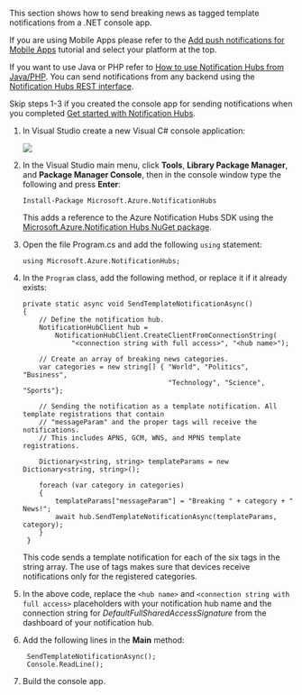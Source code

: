 This section shows how to send breaking news as tagged template notifications from a .NET console app.

If you are using Mobile Apps please refer to the [Add push notifications for Mobile Apps] tutorial and select your platform at the top.

If you want to use Java or PHP refer to [How to use Notification Hubs from Java/PHP]. You can send notifications from any backend using the
[Notification Hubs REST interface]. 

Skip steps 1-3 if you created the console app for sending notifications when you completed [Get started with Notification Hubs].

1. In Visual Studio create a new Visual C# console application:

    ![][13]
2. In the Visual Studio main menu, click **Tools**, **Library Package Manager**, and **Package Manager Console**, then in the console window type the
    following and press **Enter**:

    ```
    Install-Package Microsoft.Azure.NotificationHubs
    ```

    This adds a reference to the Azure Notification Hubs SDK using the [Microsoft.Azure.Notification Hubs NuGet package].
3. Open the file Program.cs and add the following `using` statement:

    ```
    using Microsoft.Azure.NotificationHubs;
    ```
4. In the `Program` class, add the following method, or replace it if it already exists:

    ```
    private static async void SendTemplateNotificationAsync()
    {
        // Define the notification hub.
        NotificationHubClient hub =
            NotificationHubClient.CreateClientFromConnectionString(
                "<connection string with full access>", "<hub name>");

        // Create an array of breaking news categories.
        var categories = new string[] { "World", "Politics", "Business",
                                        "Technology", "Science", "Sports"};

        // Sending the notification as a template notification. All template registrations that contain
        // "messageParam" and the proper tags will receive the notifications.
        // This includes APNS, GCM, WNS, and MPNS template registrations.

        Dictionary<string, string> templateParams = new Dictionary<string, string>();

        foreach (var category in categories)
        {
            templateParams["messageParam"] = "Breaking " + category + " News!";
            await hub.SendTemplateNotificationAsync(templateParams, category);
        }
     }
    ```

    This code sends a template notification for each of the six tags in the string array. The use of tags makes sure that devices receive notifications
    only for the registered categories.
5. In the above code, replace the `<hub name>` and `<connection string with full access>` placeholders with your notification hub name and the connection
    string for *DefaultFullSharedAccessSignature* from the dashboard of your notification hub.
6. Add the following lines in the **Main** method:

    ```
     SendTemplateNotificationAsync();
     Console.ReadLine();
    ```
7. Build the console app.

<!-- Images. -->
[13]: ./media/notification-hubs-back-end/notification-hub-create-console-app.png

<!-- URLs. -->
[Get started with Notification Hubs]: ../articles/notification-hubs/notification-hubs-windows-store-dotnet-get-started-wns-push-notification.md
[Notification Hubs REST interface]: http://msdn.microsoft.com/library/windowsazure/dn223264.aspx
[Add push notifications for Mobile Apps]: ../articles/app-service-mobile/app-service-mobile-windows-store-dotnet-get-started-push.md
[How to use Notification Hubs from Java/PHP]: ../articles/notification-hubs/notification-hubs-java-push-notification-tutorial.md
[Microsoft.Azure.Notification Hubs NuGet package]: http://www.nuget.org/packages/Microsoft.Azure.NotificationHubs/
